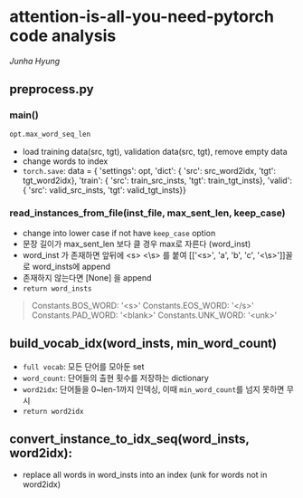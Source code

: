 # attention-is-all-you-need-pytorch code analysis
*Junha Hyung*

## preprocess.py
### main()
```python
opt.max_word_seq_len
```

- load training data(src, tgt), validation data(src, tgt), remove empty data
- change words to index
- `torch.save`: data = {
        'settings': opt,
        'dict': {
            'src': src_word2idx,
            'tgt': tgt_word2idx},
        'train': {
            'src': train_src_insts,
            'tgt': train_tgt_insts},
        'valid': {
            'src': valid_src_insts,
            'tgt': valid_tgt_insts}}




### read_instances_from_file(inst_file, max_sent_len, keep_case)
- change into lower case if not have `keep_case` option
- 문장 길이가 max_sent_len 보다 클 경우 max로 자른다 (word_inst)
- word_inst 가 존재하면 앞뒤에 \<s> <\s> 를 붙여 [['\<s>', 'a', 'b', 'c', '<\s>']]꼴로 word_insts에 append
- 존재하지 않는다면 [None] 을 append
- `return word_insts`

>Constants.BOS_WORD: '\<s>'
Constants.EOS_WORD: '\</s>'
Constants.PAD_WORD: '\<blank>'
Constants.UNK_WORD: '\<unk>'

## build_vocab_idx(word_insts, min_word_count)
- `full vocab`: 모든 단어를 모아둔 set
- `word_count`: 단어들의 출현 횟수를 저장하는 dictionary
- `word2idx`: 단어들을 0~len-1까지 인덱싱, 이때 `min_word_count`를 넘지 못하면 무시
- `return word2idx`

## convert_instance_to_idx_seq(word_insts, word2idx):
- replace all words in word_insts into an index (unk for words not in word2idx)
